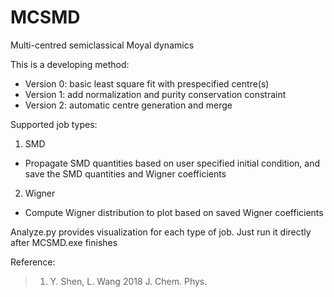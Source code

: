 # MCSMD
Multi-centred semiclassical Moyal dynamics

This is a developing method:
* Version 0: basic least square fit with prespecified centre(s)
* Version 1: add normalization and purity conservation constraint
* Version 2: automatic centre generation and merge

Supported job types:
1. SMD
* Propagate SMD quantities based on user specified initial condition, and save the SMD quantities and Wigner coefficients
2. Wigner
* Compute Wigner distribution to plot based on saved Wigner coefficients

Analyze.py provides visualization for each type of job. Just run it directly after MCSMD.exe finishes

Reference:
> 1. Y. Shen, L. Wang 2018 J. Chem. Phys.